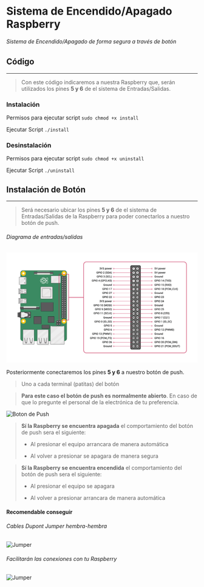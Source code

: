# Sistema de Encendido/Apagado Raspberry

###### Sistema de Encendido/Apagado de forma segura a través de botón

## Código

<hr>

> Con este código indicaremos a nuestra Raspberry que, serán utilizados los pines **5 y 6** de el sistema de Entradas/Salidas.

### Instalación
Permisos para ejecutar script
`sudo chmod +x install`

Ejecutar Script `./install`

### Desinstalación
Permisos para ejecutar script
`sudo chmod +x uninstall`

Ejecutar Script `./uninstall`

## Instalación de Botón

<hr>

> Será necesario ubicar los pines **5 y 6** de el sistema de Entradas/Salidas de la Raspberry para poder conectarlos a nuestro botón de push.

###### Diagrama de entradas/salidas
![](GPIO-Pinout-Diagram-2.png)

Posteriormente conectaremos los pines **5 y 6** a nuestro botón de push.

> Uno a cada terminal (patitas) del botón

> **Para este caso el botón de push es normalmente abierto**. En caso de que lo pregunte el personal de la electrónica de tu preferencia.

<img src="https://www.dipmecatronica.com.mx/wp-content/uploads/2018/08/PUSH-BUTTON-NA.jpg" alt="Boton de Push" width="180" height="180">

> **Sí la Raspberry se encuentra apagada** el comportamiento del botón de push sera el siguiente:
>
> + Al presionar  el equipo arrancara de manera automática
>
> + Al volver a presionar se apagara de manera segura

> **Sí la Raspberry se encuentra encendida** el comportamiento del botón de push sera el siguiente:
>
> + Al presionar  el equipo se apagara
>
> + Al volver a presionar arrancara de manera automática



#### Recomendable conseguir 

###### Cables Dupont Jumper hembra-hembra
<img src="https://leantec.es/wp-content/uploads/2018/02/p_6_8_4_684-40-Cables-30cm-Hembra-Hembra-jumper-dupont-254-arduino.jpg" alt="Jumper" width="300" height="200">

###### Facilitarán las conexiones con tu Raspberry
<img src="https://foto.askix.com/upload/2/a7/2a772ae3f728cef25641b042fe2f963f.jpg" alt="Jumper" width="300" height="200">
